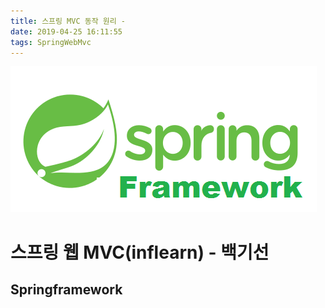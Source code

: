 ```yaml
---
title: 스프링 MVC 동작 원리 - 
date: 2019-04-25 16:11:55
tags: SpringWebMvc
---
```


![springf](/images/springframwork-logo.png)
# 스프링 웹 MVC(inflearn) - 백기선 
## Springframework


